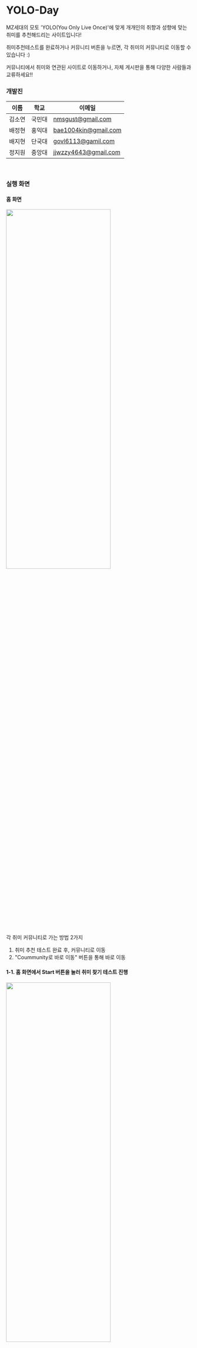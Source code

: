 # YOLO-Day
MZ세대의 모토 'YOLO(You Only Live Once)'에 맞게 개개인의 취향과 성향에 맞는 취미를 추천해드리는 사이트입니다!

취미추천테스트를 완료하거나 커뮤니티 버튼을 누르면, 각 취미의 커뮤니티로 이동할 수 있습니다 :)

커뮤니티에서 취미와 연관된 사이트로 이동하거나, 자체 게시판을 통해 다양한 사람들과 교류하세요!!


### 개발진
이름|학교|이메일
---|---|---|
김소연|국민대|nmsgust@gmail.com
배정현|홍익대|bae1004kin@gmail.com
배지현|단국대|govl6113@gamil.com
정지원|중앙대|jjwzzy4643@gmail.com
<br>

### 실행 화면
#### 홈 화면
<img src="https://user-images.githubusercontent.com/81179951/211205875-7f1565f6-12cb-4893-af6d-e0b50abea2bd.png" width="75%" height="50%"></img>

각 취미 커뮤니티로 가는 방법 2가지
1. 취미 추천 테스트 완료 후, 커뮤니티로 이동
2. "Coummunity로 바로 이동" 버튼을 통해 바로 이동

#### 1-1. 홈 화면에서 Start 버튼을 눌러 취미 찾기 테스트 진행
<img src="https://user-images.githubusercontent.com/81179951/211207050-45f3a1b4-67f8-45d9-8087-c3b9f7131a03.png" width="75%" height="50%"></img>
<img src="https://user-images.githubusercontent.com/81179951/211207091-c098ba8d-d289-467e-a649-f579e8ffa645.png" width="75%" height="50%"></img>

#### 1-2. 테스트 결과
<img src="https://user-images.githubusercontent.com/81179951/211207236-e6b1764d-0435-4da9-b07f-5ccc21f0a2ae.png" width="75%" height="50%"></img>

#### 1-3. 테스트 결과 화면에서 취미를 눌러 커뮤니티로 이동 
<img src="https://user-images.githubusercontent.com/81179951/211207274-d1f3e0c7-083e-4441-adc8-883c445678bb.png" width="75%" height="50%"></img>
<br>

#### 2-1. 홈 화면에서 "Community로 바로 이동" 버튼을 클릭
<img src="https://user-images.githubusercontent.com/81179951/211207908-540c6cb2-bbfd-4c3b-9e70-21b50a8cad1d.png" width="75%" height="50%"></img>

#### 2-2. 취미를 눌러 커뮤니티로 이동 
<img src="https://user-images.githubusercontent.com/81179951/211207274-d1f3e0c7-083e-4441-adc8-883c445678bb.png" width="75%" height="50%"></img>

#### 로그인 후, 게시글과 댓글 작성 가능
<img src="https://user-images.githubusercontent.com/81179951/211208600-8756201a-c378-4804-b2f1-df385aa61f93.png" width="75%" height="50%"></img>

#### "게시글 작성하기"를 눌러 게시글 작성, 이미 작성된 게시글의 더보기 버튼을 통해 댓글 작성
<img src="https://user-images.githubusercontent.com/81179951/211207334-a7ffbf49-1335-479a-b9ea-516e9707f423.png" width="75%" height="50%"></img>

<br>

### 실행 방법

1. 가상 환경 실행
```
    Windows: source myvenv/Scripts/activate
    
    Mac: source myvenv/bin/activate
```

2. 패키지 설치
```
    pip install -r requirements.txt
```
3. 서버 실행
```
    python myproject/manage.py runserver
```
